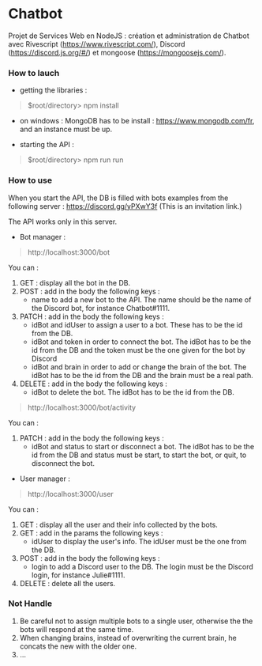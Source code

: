# Chatbot

Projet de Services Web en NodeJS : création et administration de Chatbot avec Rivescript (https://www.rivescript.com/), Discord (https://discord.js.org/#/) et mongoose (https://mongoosejs.com/).

### How to lauch

* getting the libraries :
> $root/directory> npm install

* on windows :
MongoDB has to be install : https://www.mongodb.com/fr, and an instance must be up.

* starting the API : 
> $root/directory> npm run run

### How to use

When you start the API, the DB is filled with bots examples from the following server :
https://discord.gg/yPXwY3f
(This is an invitation link.)

The API works only in this server.

* Bot manager :
> http://localhost:3000/bot 

You can :
1) GET : display all the bot in the DB.
2) POST : add in the body the following keys :
    * name to add a new bot to the API. The name should be the name of the Discord bot, for instance Chatbot#1111.
3) PATCH : add in the body the following keys :
    * idBot and idUser to assign a user to a bot. These has to be the id from the DB.
    * idBot and token in order to connect the bot. The idBot has to be the id from the DB and the token must be the one given for the bot by Discord
    * idBot and brain in order to add or change the brain of the bot. The idBot has to be the id from the DB and the brain must be a real path.
4) DELETE : add in the body the following keys :
    * idBot to delete the bot. The idBot has to be the id from the DB.

> http://localhost:3000/bot/activity

You can :
1) PATCH : add in the body the following keys :
    * idBot and status to start or disconnect a bot. The idBot has to be the id from the DB and status must be start, to start the bot, or quit, to disconnect the bot.

* User manager :
> http://localhost:3000/user

You can :
1) GET : display all the user and their info collected by the bots.
2) GET : add in the params the following keys :
    * idUser to display the user's info. The idUser must be the one from the DB.
3) POST : add in the body the following keys :
    * login to add a Discord user to the DB. The login must be the Discord login, for instance Julie#1111.
4) DELETE : delete all the users.

### Not Handle

1) Be careful not to assign multiple bots to a single user, otherwise the the bots will respond at the same time.
2) When changing brains, instead of overwriting the current brain, he concats the new with the older one.
3) ...